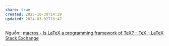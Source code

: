 ```yaml
---
share: true
created: 2023-10-30T14:29
updated: 2024-03-02T16:47
---
```


Nguồn:: [macros - Is LaTeX a programming framework of TeX? - TeX - LaTeX Stack Exchange](https://tex.stackexchange.com/questions/712009/is-latex-a-programming-framework-of-tex?noredirect=1#comment1769475_712009)